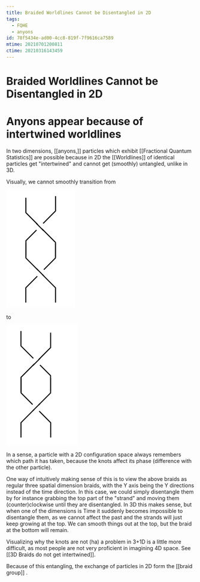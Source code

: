 ```yaml
---
title: Braided Worldlines Cannot be Disentangled in 2D
tags:
  - FQHE
  - anyons
id: 78f5434e-ad00-4cc8-819f-7f9616ca7589
mtime: 20210701200811
ctime: 20210316143459
---
```


# Braided Worldlines Cannot be Disentangled in 2D

# Anyons appear because of intertwined worldlines

In two dimensions, [[anyons,]] particles which exhibit [[Fractional Quantum Statistics]] are possible because in 2D the [[Worldlines]] of identical particles get "intertwined" and cannot get (smoothly) untangled, unlike in 3D.

Visually, we cannot smoothly transition from

![](./media/ccwbraid.png "Counterclockwise entangled 2D particles (x-axis is x position, y-axis is time)")

to

![](./media/cwbraid.png "*Clock*lockwise entangled 2D particles (x-axis is x position, y-axis is time)")

In a sense, a particle with a 2D configuration space always remembers which path it has taken, because the knots affect its phase (difference with the other particle).

One way of intuitively making sense of this is to view the above braids as regular three spatial dimension braids, with the Y axis being the Y directions instead of the time direction. In this case, we could simply disentangle them by for instance grabbing the top part of the "strand" and moving them (counter)clockwise until they are disentangled.
In 3D this makes sense, but when one of the dimensions is Time it suddenly becomes impossible to disentangle them, as we cannot affect the past and the strands will just keep growing at the top. We can smooth things out at the top, but the braid at the bottom will remain.

Visualizing why the knots are not (ha) a problem in 3+1D is a little more difficult, as most people are not very proficient in imagining 4D space. See [[3D Braids do not get intertwined]].

Because of this entangling, the exchange of particles in 2D form the [[braid group]] .
